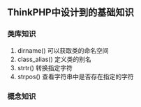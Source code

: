 ## ThinkPHP中设计到的基础知识

### 类库知识

1. dirname() 可以获取类的命名空间
2. class_alias() 定义类的别名
3. strtr() 转换指定字符
4. strpos() 查看字符串中是否存在指定的字符

### 概念知识